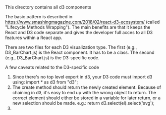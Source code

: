 This directory contains all d3 components

The basic pattern is described in https://www.smashingmagazine.com/2018/02/react-d3-ecosystem/ (called "Lifecycle Methods Wrapping"). The main benefits are that it keeps the React and D3 code separate and gives the developer full acces to all D3 features within a React app.

There are two files for each D3 visualization type. The first (e.g., D3_BarChart.js) is the React component. It has to be a class. The second (e.g., D3_BarChart.js) is the D3-specific code.

A few caveats related to the D3-specific code

1.  Since there's no top level export in d3, your D3 code must import d3 using: import \* as d3 from "d3";
1.  The create method should return the newly created element. Because of chaining in d3, it's easy to end up with the wrong object to return. The correct element should either be stored in a variable for later return, or a new selection should be made. e.g.:
    return d3.select(el).select('svg');
1.
